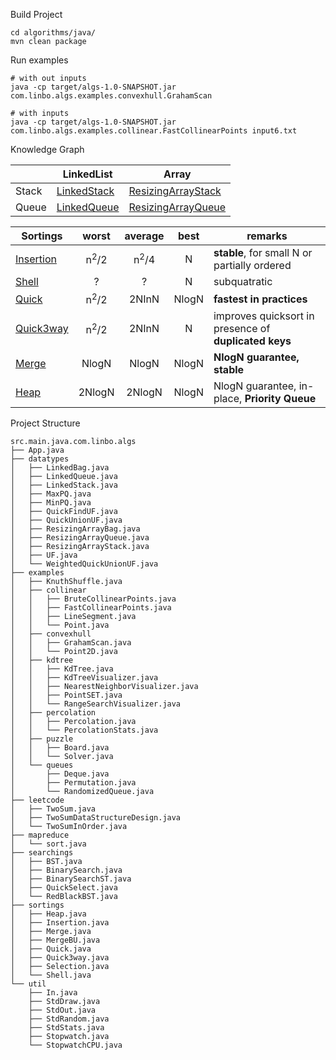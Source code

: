 Build Project

```
cd algorithms/java/
mvn clean package
```

Run examples

```
# with out inputs
java -cp target/algs-1.0-SNAPSHOT.jar com.linbo.algs.examples.convexhull.GrahamScan

# with inputs
java -cp target/algs-1.0-SNAPSHOT.jar com.linbo.algs.examples.collinear.FastCollinearPoints input6.txt
```

Knowledge Graph

|       | LinkedList | Array  | 
|-------|------------|--------|
| Stack | [LinkedStack](src/main/java/com/linbo/algs/datatypes/LinkedStack.java) | [ResizingArrayStack](src/main/java/com/linbo/algs/datatypes/ResizingArrayStack.java) |
| Queue | [LinkedQueue](src/main/java/com/linbo/algs/datatypes/LinkedQueue.java) | [ResizingArrayQueue](src/main/java/com/linbo/algs/datatypes/ResizingArrayQueue.java) |

| Sortings | worst | average | best | remarks | 
|----------|:-----:|:-------:|:----:|---------|
| [Insertion](src/main/java/com/linbo/algs/sortings/Insertion.java) | n<sup>2</sup>/2 | n<sup>2</sup>/4 | N | **stable**, for small N or partially ordered |
| [Shell](src/main/java/com/linbo/algs/sortings/Shell.java) | ? | ? | N | subquatratic |
| [Quick](src/main/java/com/linbo/algs/sortings/Quick.java) | n<sup>2</sup>/2 | 2NInN | NlogN | **fastest in practices** |
| [Quick3way](src/main/java/com/linbo/algs/sortings/Quick3way.java) | n<sup>2</sup>/2 | 2NInN | N | improves quicksort in presence of **duplicated keys** |
| [Merge](src/main/java/com/linbo/algs/sortings/Merge.java) | NlogN | NlogN | NlogN | **NlogN guarantee, stable** |
| [Heap](src/main/java/com/linbo/algs/sortings/Heap.java) | 2NlogN | 2NlogN | NlogN | NlogN guarantee, in-place, **Priority Queue** |

Project Structure

```
src.main.java.com.linbo.algs 
├── App.java
├── datatypes
│   ├── LinkedBag.java
│   ├── LinkedQueue.java
│   ├── LinkedStack.java
│   ├── MaxPQ.java
│   ├── MinPQ.java
│   ├── QuickFindUF.java
│   ├── QuickUnionUF.java
│   ├── ResizingArrayBag.java
│   ├── ResizingArrayQueue.java
│   ├── ResizingArrayStack.java
│   ├── UF.java
│   └── WeightedQuickUnionUF.java
├── examples
│   ├── KnuthShuffle.java
│   ├── collinear
│   │   ├── BruteCollinearPoints.java
│   │   ├── FastCollinearPoints.java
│   │   ├── LineSegment.java
│   │   └── Point.java
│   ├── convexhull
│   │   ├── GrahamScan.java
│   │   └── Point2D.java
│   ├── kdtree
│   │   ├── KdTree.java
│   │   ├── KdTreeVisualizer.java
│   │   ├── NearestNeighborVisualizer.java
│   │   ├── PointSET.java
│   │   └── RangeSearchVisualizer.java
│   ├── percolation
│   │   ├── Percolation.java
│   │   └── PercolationStats.java
│   ├── puzzle
│   │   ├── Board.java
│   │   └── Solver.java
│   └── queues
│       ├── Deque.java
│       ├── Permutation.java
│       └── RandomizedQueue.java
├── leetcode
│   ├── TwoSum.java
│   ├── TwoSumDataStructureDesign.java
│   └── TwoSumInOrder.java
├── mapreduce
│   └── sort.java
├── searchings
│   ├── BST.java
│   ├── BinarySearch.java
│   ├── BinarySearchST.java
│   ├── QuickSelect.java
│   └── RedBlackBST.java
├── sortings
│   ├── Heap.java
│   ├── Insertion.java
│   ├── Merge.java
│   ├── MergeBU.java
│   ├── Quick.java
│   ├── Quick3way.java
│   ├── Selection.java
│   └── Shell.java
└── util
    ├── In.java
    ├── StdDraw.java
    ├── StdOut.java
    ├── StdRandom.java
    ├── StdStats.java
    ├── Stopwatch.java
    └── StopwatchCPU.java
```
